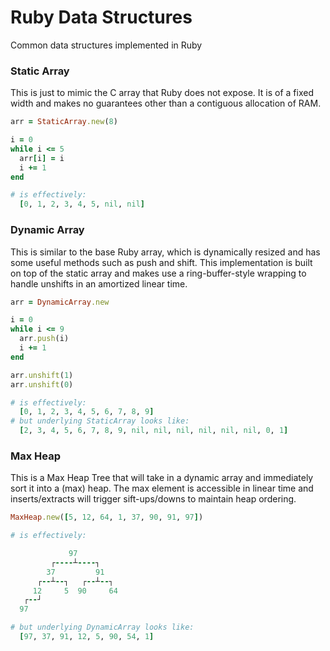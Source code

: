 # Ruby Data Structures

Common data structures implemented in Ruby

### Static Array
This is just to mimic the C array that Ruby does not expose. It is of a fixed width and makes no guarantees other than a contiguous allocation of RAM.

```ruby
arr = StaticArray.new(8)

i = 0
while i <= 5
  arr[i] = i
  i += 1
end
```
```ruby
# is effectively:
  [0, 1, 2, 3, 4, 5, nil, nil]
```

### Dynamic Array
This is similar to the base Ruby array, which is dynamically resized and has some useful methods such as push and shift. This implementation is built on top of the static array and makes use a ring-buffer-style wrapping to handle unshifts in an amortized linear time.

```ruby
arr = DynamicArray.new

i = 0
while i <= 9
  arr.push(i)
  i += 1
end

arr.unshift(1)
arr.unshift(0)
```
```ruby
# is effectively:  
  [0, 1, 2, 3, 4, 5, 6, 7, 8, 9]
# but underlying StaticArray looks like:
  [2, 3, 4, 5, 6, 7, 8, 9, nil, nil, nil, nil, nil, nil, 0, 1]
```

### Max Heap
This is a Max Heap Tree that will take in a dynamic array and immediately sort it into a (max) heap. The max element is accessible in linear time and inserts/extracts will trigger sift-ups/downs to maintain heap ordering.

```ruby
MaxHeap.new([5, 12, 64, 1, 37, 90, 91, 97])
```
```ruby
# is effectively:

             97
         ┌----┴----┐
        37         91
      ┌--┴--┐   ┌--┴--┐
     12     5  90     64
   ┌--┘
  97

# but underlying DynamicArray looks like:
  [97, 37, 91, 12, 5, 90, 54, 1]
```
